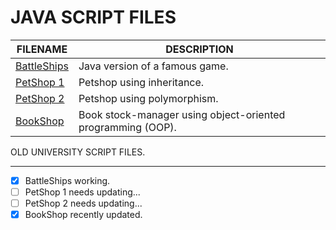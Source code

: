 # JAVA SCRIPT FILES

| FILENAME       | DESCRIPTION |
|----------------|-------------|
| [BattleShips](https://github.com/BroadbentT/Battleships) | Java version of a famous game.|
| [PetShop 1](https://github.com/BroadbentT/Petshop-1) | Petshop using inheritance. |
| [PetShop 2](https://github.com/BroadbentT/Petshop-2) |Petshop using polymorphism.|
| [BookShop](https://github.com/BroadbentT/Bookshop)| Book stock-manager using object-oriented programming (OOP). |

OLD UNIVERSITY SCRIPT FILES.
****************************
- [x] BattleShips working.
- [ ] PetShop 1 needs updating...
- [ ] PetShop 2 needs updating...
- [x] BookShop recently updated.
